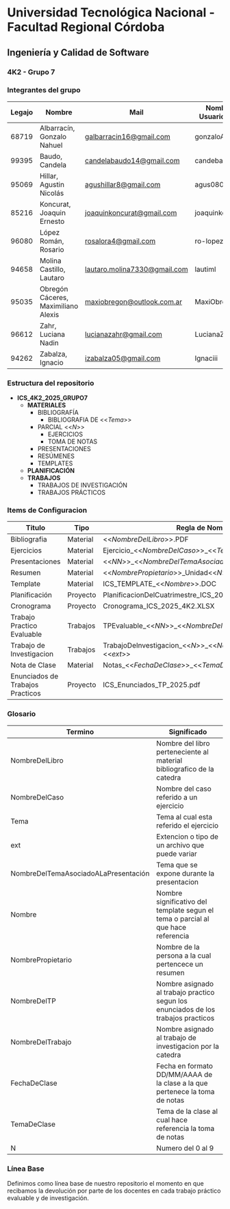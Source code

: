 # Universidad Tecnológica Nacional - Facultad Regional Córdoba  
## Ingeniería y Calidad de Software  

### 4K2 - Grupo 7


### Integrantes del grupo

| **Legajo** | **Nombre**                                      | **Mail**                       |**Nombre de Usuario Github**| 
|------------|-------------------------------------------------|--------------------------------|----------------------------|
| 68719      | Albarracín, Gonzalo Nahuel                      | galbarracin16@gmail.com        | gonzaloAlbarracin          |
| 99395      | Baudo, Candela                                  | candelabaudo14@gmail.com       | candebaudo22               |
| 95069      | Hillar, Agustin Nicolás                         | agushillar8@gmail.com          | agus0808                   |
| 85216      | Koncurat, Joaquin Ernesto                       | joaquinkoncurat@gmail.com      | joaquinkoncurat            |
| 96080      | López Román, Rosario                            | rosalora4@gmail.com            | ro-lopezr                  |
| 94658      | Molina Castillo, Lautaro                        | lautaro.molina7330@gmail.com   | lautiml                    |
| 95035      | Obregón Cáceres, Maximiliano Alexis             | maxiobregon@outlook.com.ar     | MaxiObregon22              |  
| 96612      | Zahr, Luciana Nadin                             | lucianazahr@gmail.com          | LucianaZahr                |
| 94262      | Zabalza, Ignacio                                | izabalza05@gmail.com           | Ignaciii                   |

### Estructura del repositorio

- **ICS_4K2_2025_GRUPO7**
  - **MATERIALES**
    - BIBLIOGRAFÍA
      - BIBLIOGRAFIA DE <<_Tema_>>
    - PARCIAL <<_N_>>
      - EJERCICIOS
      - TOMA DE NOTAS
    - PRESENTACIONES
    - RESÚMENES
    - TEMPLATES
  - **PLANIFICACIÓN**
  - **TRABAJOS**
    - TRABAJOS DE INVESTIGACIÓN
    - TRABAJOS PRÁCTICOS

### Items de Configuracion

| **Titulo**     | **Tipo**   | **Regla de Nombre**                                            | **Ubicacion**                                                             |
|----------------|------------|----------------------------------------------------------------|---------------------------------------------------------------------------|
| Bibliografia   | Material    | <<_NombreDelLibro_>>.PDF                                       | //ICS_4K2_2025_GRUPO7/MATERIALES/BIBLIOGRAFIA/BIBLIOGRAFIA_DE_<<_TEMA_>>  |
| Ejercicios     | Material    | Ejercicio_<<_NombreDelCaso>_>_<<_Tema_>>.<<_ext_>>             | //ICS_4K2_2025_GRUPO7/MATERIALES/PARCIAL<<_N_>>/EJERCICIOS                |
| Presentaciones | Material | <<_NN_>>_<<_NombreDelTemaAsociadoALaPresentación_>>.PDF        | //ICS_4K2_2025_GRUPO7/MATERIALES/PRESENTACIONES                           |
| Resumen        | Material | <<_NombrePropietario_>>_Unidad<<_N_>>.PDF                      | //ICS_4K2_2025_GRUPO7/MATERIALES/RESÚMENES                                |
| Template       | Material | ICS_TEMPLATE_<<_Nombre_>>.DOC                                  | //ICS_4K2_2025_GRUPO7/MATERIALES/TEMPLATES                                |
| Planificación  | Proyecto | PlanificacionDelCuatrimestre_ICS_2025_4K2.PDF                  | //ICS_4K2_2025_GRUPO7/PLANIFICACIÓN                                       |
| Cronograma     | Proyecto | Cronograma_ICS_2025_4K2.XLSX                                   | //ICS_4K2_2025_GRUPO7/PLANIFICACIÓN                                       |
| Trabajo Practico Evaluable | Trabajos | TPEvaluable_<<_NN_>>_<<_NombreDelTP_>>.<<_ext_>>   | //ICS_4K2_2025_GRUPO7/TRABAJOS/TRABAJOS PRACTICOS |
| Trabajo de Investigacion | Trabajos | TrabajoDeInvestigacion_<<_N_>>_<<_NombreDelTrabajo_>>.<<_ext_>>| //ICS_4K2_2025_GRUPO7/TRABAJOS/TRABAJOS DE INVESTIGACION        |
| Nota de Clase   | Material | Notas_<<_FechaDeClase_>>_<<_TemaDeClase_>>.DOC               | //ICS_4K2_2025_GRUPO7/MATERIALES/PARCIAL<<_N_>>/TOMA DE NOTAS             |
| Enunciados de Trabajos Practicos| Proyecto | ICS_Enunciados_TP_2025.pdf                 | //ICS_4K2_2025_GRUPO7/TRABAJOS/TRABAJOS PRACTICOS

### Glosario

| **Termino**                          | **Significado**                                                                |
|--------------------------------------|--------------------------------------------------------------------------------|
|NombreDelLibro                        |Nombre del libro perteneciente al material bibliografico de la catedra          |
|NombreDelCaso                         |Nombre del caso referido a un ejercicio                                         |
|Tema                                  |Tema al cual esta referido el ejercicio                                         |
|ext                                   |Extencion o tipo de un archivo que puede variar                                 |
|NombreDelTemaAsociadoALaPresentación  |Tema que se expone durante la presentacion                                      |
|Nombre                                |Nombre significativo del template segun el tema o parcial al que hace referencia|
|NombrePropietario                     |Nombre de la persona a la cual pertencece un resumen                            |
|NombreDelTP                           |Nombre asignado al trabajo practico segun los enunciados de los trabajos  practicos|
|NombreDelTrabajo                      |Nombre asignado al trabajo de investigacion por la catedra                      |
|FechaDeClase                          |Fecha en formato DD/MM/AAAA de la clase a la que pertenece la toma de notas     |
|TemaDeClase                           |Tema de la clase al cual hace referencia la toma de notas                       |
|N                                     |Numero del 0 al 9                                                               |



### Línea Base
Definimos como línea base de nuestro repositorio el momento en que recibamos la devolución por parte de los docentes en cada trabajo práctico evaluable y de investigación.

